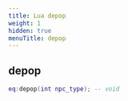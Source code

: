 ```yaml
---
title: Lua depop
weight: 1
hidden: true
menuTitle: depop
---
```

## depop
```lua
eq:depop(int npc_type); -- void
```